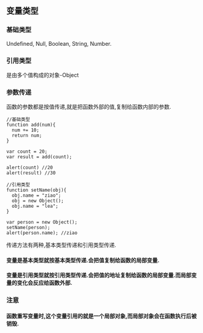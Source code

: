## 变量类型
### 基础类型
Undefined, Null, Boolean, String, Number.
### 引用类型
是由多个值构成的对象-Object
### 参数传递
函数的参数都是按值传递,就是把函数外部的值,复制给函数内部的参数.
```
//基础类型
function add(num){
  num += 10;
  return num;
}

var count = 20;
var result = add(count);

alert(count) //20
alert(result) //30

//引用类型
function setName(obj){
  obj.name = "ziao";
  obj = new Object();
  obj.name = "lea";
}

var person = new Object();
setName(person);
alert(person.name); //ziao
```
传递方法有两种,基本类型传递和引用类型传递.
#### 变量是基本类型就按基本类型传递.会把值复制给函数的局部变量.
#### 变量是引用类型就按引用类型传递.会把值的地址复制给函数的局部变量.而局部变量的变化会反应给函数外部.
### 注意
#### 函数重写变量时,这个变量引用的就是一个局部对象,而局部对象会在函数执行后被销毁.
